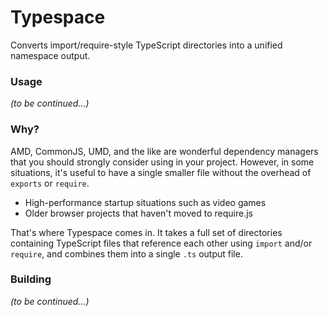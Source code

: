 # Typespace

Converts import/require-style TypeScript directories into a unified namespace output.

### Usage

*(to be continued...)*

### Why?

AMD, CommonJS, UMD, and the like are wonderful dependency managers that you should strongly consider using in your project.
However, in some situations, it's useful to have a single smaller file without the overhead of `exports` or `require`.

* High-performance startup situations such as video games
* Older browser projects that haven't moved to require.js

That's where Typespace comes in.
It takes a full set of directories containing TypeScript files that reference each other using `import` and/or `require`, and combines them into a single `.ts` output file.

### Building

*(to be continued...)*